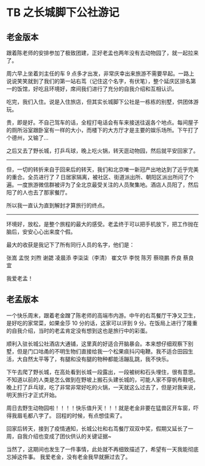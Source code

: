 # TB 之长城脚下公社游记

## 老金版本

跟着陈老师的安排参加了极致团建，正好老孟也两年没有去动物园了，就一起拉来了。

周六早上坐着刘主任的车 9 点多才出发，非常庆幸出来旅游不需要早起。一路上说说笑笑就到了我们的第一站右茑（记住这个名字，有伏笔），整个延庆区排名第一的饭馆，好吃且环境好，席间我们进行了充分的自我介绍和互相认识。

吃完，我们入住。说是入住旅店，但其实长城脚下公社是一栋栋的别墅，供团体游玩。

贵，即是好。不自己驾车的话，全程打电话会有车来接送往返各个地点。每间屋子的厕所浴室跟卧室有一样的大小，而楼下的大方厅才是主要的娱乐场所。下午打了个德州，又输了…

之后又去了野长城，打乒乓球，晚上吃火锅，转天逛动物园，然后就平安回家了。

---

但，一切的转折来自于回来后的转天，我们和北京唯一新冠产出地达到了近乎完美的重合。全员进行了 7 日居家隔离，被社区、街道派出所、朝阳区派出所问了个遍。一度旅游微信群被评为了全北京最受关注的人员聚集地。酒店人员阳了，然后阳了的人也去了那家餐厅。

所以我一直认为直到解封才算旅行的终点。

---

环境好，放松，是整个旅程的最大的感受。老孟终于可以把手机放下，把工作抛在脑后，安安心心出来度个假。

最大的收获是我记下了所有同行人员的名字，他们是：

张嵩
孟悦
刘煦
谢勰
凌晨添
李柒柒（李清）
崔文华
李悦
陈芳
蔡晓鹏
乔良
蔡良宜

我爱老孟！

## 老孟版本

一个快乐周末，跟着老金蹭了陈老师的高端市内游。中午的右茑餐厅干净又卫生，是好吃的家常菜，如果金莎 10 分的话，这家可以评到 9 分。在饭局上进行了隆重的自我介绍，当时的老孟肯定没有想到这也是旅行中的彩蛋。

顺利入驻长城公社酒店大通铺，这里真的好适合开脑暴会。本来想仔细观察下别墅，但是门口咕甬的不明生物们直接给我一个松果痰抖闪电鞭。我不适合田园生活，大自然太平等了，有腿和没有腿的物种都能活蹦乱跳，我不快乐。

下午去爬了野长城，在高处看到长城一段露出，一段被树和石头埋住，很有意思。不知道以前的人类是怎么做到在野坡上搬石头建长城的，可能人家不穿帆布鞋吧。晚上打了乒乓球，吃了非常非常好吃的火锅，一天就这么过去了，但是对我来说，明天旅行才正式开始。

周日去野生动物园啦！！！！快乐值升天！！！就是老金非要在猛兽区开车窗，吓得我眉毛都八字了。
回程的时候，有点想佳索了。

回家后转天，接到了疫情通知，长城公社和右茑餐厅双双中奖，假期又延长了一周，自我介绍也变成了团伙供认的关键证据~

当然了，这期间也发生了一件事情，此处就不再细致描述了，希望有一天我能彻底忘掉这件事。
我爱老金，没有老金我早就撅过去了。
